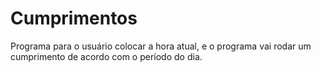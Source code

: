 # Cumprimentos
 Programa para o usuário colocar a hora atual, e o programa vai rodar um cumprimento de acordo com o período do dia.
